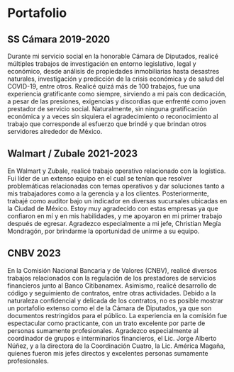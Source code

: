 # Portafolio

## SS Cámara 2019-2020

Durante mi servicio social en la honorable Cámara de Diputados, realicé múltiples trabajos de investigación en entorno legislativo, legal y económico, desde análisis de propiedades inmobiliarias hasta desastres naturales, investigación y predicción de la crisis económica y de salud del COVID-19, entre otros. Realicé quizá más de 100 trabajos, fue una experiencia gratificante como siempre, sirviendo a mi país con dedicación, a pesar de las presiones, exigencias y discordias que enfrenté como joven prestador de servicio social. Naturalmente, sin ninguna gratificación económica y a veces sin siquiera el agradecimiento o reconocimiento al trabajo que corresponde al esfuerzo que brindé y que brindan otros servidores alrededor de México.

## Walmart / Zubale 2021-2023

En Walmart y Zubale, realicé trabajo operativo relacionado con la logística. Fui líder de un extenso equipo en el cual se tenían que resolver problemáticas relacionadas con temas operativos y dar soluciones tanto a mis trabajadores como a la gerencia y a los clientes. Posteriormente, trabajé como auditor bajo un indicador en diversas sucursales ubicadas en la Ciudad de México. Estoy muy agradecido con estas empresas ya que confiaron en mí y en mis habilidades, y me apoyaron en mi primer trabajo después de egresar. Agradezco especialmente a mi jefe, Christian Megía Mondragón, por brindarme la oportunidad de unirme a su equipo.

## CNBV 2023

En la Comisión Nacional Bancaria y de Valores (CNBV), realicé diversos trabajos relacionados con la regulación de los prestadores de servicios financieros junto al Banco Citibanamex. Asimismo, realicé desarrollo de código y seguimiento de contratos, entre otras actividades. Debido a la naturaleza confidencial y delicada de los contratos, no es posible mostrar un portafolio extenso como el de la Cámara de Diputados, ya que son documentos restringidos para el público. La experiencia en la comisión fue espectacular como practicante, con un trato excelente por parte de personas sumamente profesionales. Agradezco especialmente al coordinador de grupos e interminarios financieros, el Lic. Jorge Alberto Núñez, y a la directora de la Coordinación Cuatro, la Lic. América Magaña, quienes fueron mis jefes directos y excelentes personas sumamente profesionales.

